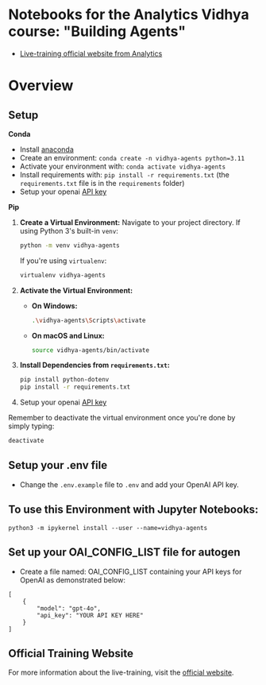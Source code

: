 # Notebooks for the Analytics Vidhya course: "Building Agents"

- [Live-training official website from Analytics]()
# Overview

## Setup

**Conda**

- Install [anaconda](https://www.anaconda.com/download)
- Create an environment: `conda create -n vidhya-agents python=3.11`
- Activate your environment with: `conda activate vidhya-agents`
- Install requirements with: `pip install -r requirements.txt` (the `requirements.txt` file is in the `requirements` folder)
- Setup your openai [API key](https://platform.openai.com/)

**Pip**


1. **Create a Virtual Environment:**
    Navigate to your project directory. If using Python 3's built-in `venv`:
    ```bash
    python -m venv vidhya-agents
    ```
    If you're using `virtualenv`:
    ```bash
    virtualenv vidhya-agents
    ```

2. **Activate the Virtual Environment:**
    - **On Windows:**
      ```bash
      .\vidhya-agents\Scripts\activate
      ```
    - **On macOS and Linux:**
      ```bash
      source vidhya-agents/bin/activate
      ```

3. **Install Dependencies from `requirements.txt`:**
    ```bash
    pip install python-dotenv
    pip install -r requirements.txt
    ```

4. Setup your openai [API key](https://platform.openai.com/)

Remember to deactivate the virtual environment once you're done by simply typing:
```bash
deactivate
```

## Setup your .env file

- Change the `.env.example` file to `.env` and add your OpenAI API key.

## To use this Environment with Jupyter Notebooks:

```python3 -m ipykernel install --user --name=vidhya-agents```

## Set up your OAI_CONFIG_LIST file for autogen
- Create a file named: OAI_CONFIG_LIST containing your API keys for OpenAI as demonstrated below:

```
[
    {
        "model": "gpt-4o",
        "api_key": "YOUR API KEY HERE"
    }
]
``` 

## Official Training Website

For more information about the live-training, visit the [official website]().